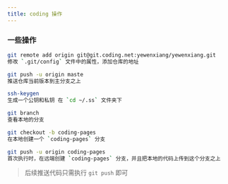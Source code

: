 ```yaml
---
title: coding 操作
---
```


### 一些操作
```bash
git remote add origin git@git.coding.net:yewenxiang/yewenxiang.git
修改 `.git/config` 文件中的属性，添加仓库的地址
```



```bash
git push -u origin maste
推送仓库当前版本到主分支之上
```



```bash
ssh-keygen
生成一个公钥和私钥 在 `cd ~/.ss` 文件夹下
```


```bash
git branch
查看本地的分支
```


```bash
git checkout -b coding-pages
在本地创建一个 `coding-pages` 分支
```


```bash
git push -u origin coding-pages
首次执行时，在远端创建 `coding-pages` 分支，并且把本地的代码上传到这个分支之上
```


>
>后续推送代码只需执行 `git push` 即可
